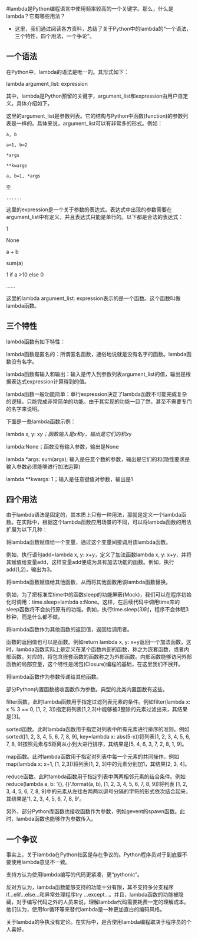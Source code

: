 #lambda是Python编程语言中使用频率较高的一个关键字。那么，什么是lambda？它有哪些用法？
- 这里，我们通过阅读各方资料，总结了关于Python中的lambda的“一个语法，三个特性，四个用法，一个争论”。

## 一个语法

在Python中，lambda的语法是唯一的。其形式如下：

 lambda argument_list: expression

其中，lambda是Python预留的关键字，argument_list和expression由用户自定义。具体介绍如下。

这里的argument_list是参数列表。它的结构与Python中函数(function)的参数列表是一样的。具体来说，argument_list可以有非常多的形式。例如：

    a, b

    a=1, b=2

    *args

    **kwargs

    a, b=1, *args

    空

    ......

这里的expression是一个关于参数的表达式。表达式中出现的参数需要在argument_list中有定义，并且表达式只能是单行的。以下都是合法的表达式：

   1

   None

   a + b

   sum(a)

   1 if a >10 else 0

   ......

这里的lambda argument_list: expression表示的是一个函数。这个函数叫做lambda函数。



## 三个特性

lambda函数有如下特性：

lambda函数是匿名的：所谓匿名函数，通俗地说就是没有名字的函数。lambda函数没有名字。

lambda函数有输入和输出：输入是传入到参数列表argument_list的值，输出是根据表达式expression计算得到的值。

lambda函数一般功能简单：单行expression决定了lambda函数不可能完成复杂的逻辑，只能完成非常简单的功能。由于其实现的功能一目了然，甚至不需要专门的名字来说明。

下面是一些lambda函数示例：

lambda x, y: x*y；函数输入是x和y，输出是它们的积x*y

lambda:None；函数没有输入参数，输出是None

lambda *args: sum(args); 输入是任意个数的参数，输出是它们的和(隐性要求是输入参数必须能够进行加法运算)

lambda **kwargs: 1；输入是任意键值对参数，输出是1



## 四个用法

由于lambda语法是固定的，其本质上只有一种用法，那就是定义一个lambda函数。在实际中，根据这个lambda函数应用场景的不同，可以将lambda函数的用法扩展为以下几种：

将lambda函数赋值给一个变量，通过这个变量间接调用该lambda函数。

例如，执行语句add=lambda x, y: x+y，定义了加法函数lambda x, y: x+y，并将其赋值给变量add，这样变量add便成为具有加法功能的函数。例如，执行add(1,2)，输出为3。


将lambda函数赋值给其他函数，从而将其他函数用该lambda函数替换。

例如，为了把标准库time中的函数sleep的功能屏蔽(Mock)，我们可以在程序初始化时调用：time.sleep=lambda x:None。这样，在后续代码中调用time库的sleep函数将不会执行原有的功能。例如，执行time.sleep(3)时，程序不会休眠3秒钟，而是什么都不做。

将lambda函数作为其他函数的返回值，返回给调用者。

函数的返回值也可以是函数。例如return lambda x, y: x+y返回一个加法函数。这时，lambda函数实际上是定义在某个函数内部的函数，称之为嵌套函数，或者内部函数。对应的，将包含嵌套函数的函数称之为外部函数。内部函数能够访问外部函数的局部变量，这个特性是闭包(Closure)编程的基础，在这里我们不展开。


将lambda函数作为参数传递给其他函数。

部分Python内置函数接收函数作为参数。典型的此类内置函数有这些。

filter函数。此时lambda函数用于指定过滤列表元素的条件。例如filter(lambda x: x % 3 == 0, [1, 2, 3])指定将列表[1,2,3]中能够被3整除的元素过滤出来，其结果是[3]。

sorted函数。此时lambda函数用于指定对列表中所有元素进行排序的准则。例如sorted([1, 2, 3, 4, 5, 6, 7, 8, 9], key=lambda x: abs(5-x))将列表[1, 2, 3, 4, 5, 6, 7, 8, 9]按照元素与5距离从小到大进行排序，其结果是[5, 4, 6, 3, 7, 2, 8, 1, 9]。

map函数。此时lambda函数用于指定对列表中每一个元素的共同操作。例如map(lambda x: x+1, [1, 2,3])将列表[1, 2, 3]中的元素分别加1，其结果[2, 3, 4]。

reduce函数。此时lambda函数用于指定列表中两两相邻元素的结合条件。例如reduce(lambda a, b: '{}, {}'.format(a, b), [1, 2, 3, 4, 5, 6, 7, 8, 9])将列表 [1, 2, 3, 4, 5, 6, 7, 8, 9]中的元素从左往右两两以逗号分隔的字符的形式依次结合起来，其结果是'1, 2, 3, 4, 5, 6, 7, 8, 9'。

另外，部分Python库函数也接收函数作为参数，例如gevent的spawn函数。此时，lambda函数也能够作为参数传入。




## 一个争议

事实上，关于lambda在Python社区是存在争议的。Python程序员对于到底要不要使用lambda意见不一致。

支持方认为使用lambda编写的代码更紧凑，更“pythonic”。

反对方认为，lambda函数能够支持的功能十分有限，其不支持多分支程序if...elif...else...和异常处理程序try ...except...。并且，lambda函数的功能被隐藏，对于编写代码之外的人员来说，理解lambda代码需要耗费一定的理解成本。他们认为，使用for循环等来替代lambda是一种更加直白的编码风格。

关于lambda的争执没有定论。在实际中，是否使用lambda编程取决于程序员的个人喜好。

